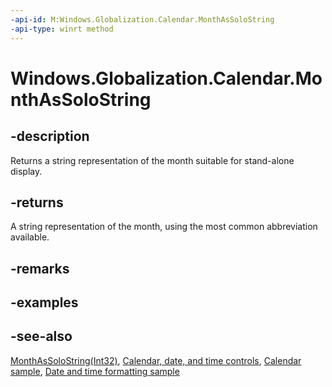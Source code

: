 ```yaml
---
-api-id: M:Windows.Globalization.Calendar.MonthAsSoloString
-api-type: winrt method
---
```


<!-- Method syntax
public string MonthAsSoloString()
-->

# Windows.Globalization.Calendar.MonthAsSoloString

## -description
Returns a string representation of the month suitable for stand-alone display.

## -returns
A string representation of the month, using the most common abbreviation available.

## -remarks

## -examples

## -see-also
[MonthAsSoloString(Int32)](calendar_monthassolostring_1163050283.md), [Calendar, date, and time controls](/windows/uwp/design/controls-and-patterns/date-and-time), [Calendar sample](https://github.com/Microsoft/Windows-universal-samples/tree/master/Samples/Calendar), [Date and time formatting sample](https://github.com/microsoft/Windows-universal-samples/tree/master/Samples/DateTimeFormatting)
